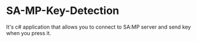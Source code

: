 # SA-MP-Key-Detection
It's c# application that allows you to connect to SA:MP server and send key when you press it.
